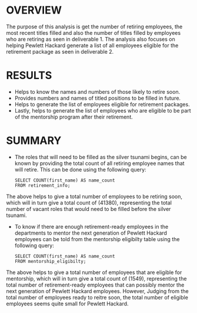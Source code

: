 # OVERVIEW 
The purpose of this analysis is get the number of retiring employees, the most recent titles filled and also the number of titles filled by employees who are retiring as seen in deliverable 1. The analysis also focuses on helping Pewlett Hackard generate a list of all employees eligible for the retirement package as seen in deliverable 2.


# RESULTS
- Helps to know the names and numbers of those likely to retire soon.
- Provides numbers and names of titled positions to be filled in future.
- Helps to generate the list of employees eligible for retirement packages.
- Lastly, helps to generate the list of employees who are eligible to be part of the mentorship program after their retirement.


# SUMMARY
- The roles that will need to be filled as the silver tsunami begins, can be known by providing the total count of all retiring employee names that will retire. This can be done using the following query:

      SELECT COUNT(first_name) AS name_count
      FROM retirement_info;
    
The above helps to give a total number of employees to be retiring soon, which will in turn give a total count of (41380), representing the total number of vacant roles that would need to be filled before the silver tsunami.

- To know if there are enough retirement-ready employees in the departments to mentor the next generation of Pewlett Hackard employees can be told from the mentorship eligibilty table using the following query:

      SELECT COUNT(first_name) AS name_count
      FROM mentorship_eligibilty;
      
The above helps to give a total number of employees that are eligible for mentorship, which will in turn give a total count of (1549), representing the total number of retirement-ready employees that can possibly mentor the next generation of Pewlett Hackard employees. However, Judging from the total number of employees ready to reitre soon, the total number of eligible employees seems quite small for Pewlett Hackard.
